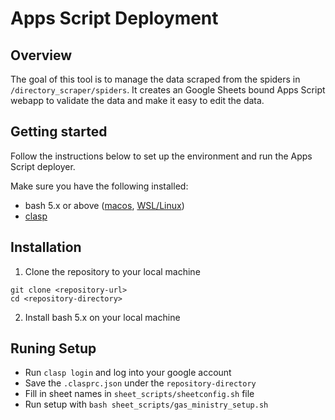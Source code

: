 # Apps Script Deployment

## Overview
The goal of this tool is to manage the data scraped from the spiders in `/directory_scraper/spiders`. It creates an Google Sheets bound Apps Script webapp to validate the data and make it easy to edit the data.


## Getting started
Follow the instructions below to set up the environment and run the Apps Script deployer.

Make sure you have the following installed:
- bash 5.x or above ([macos](https://medium.com/@sisiliang/watch-out-these-details-when-upgrading-to-bash-5-on-mac-m1-m2-56bcabcfc549), [WSL/Linux](https://linux.die.net/man/8/apt-get))
- [clasp](https://www.npmjs.com/package/@google/clasp#deploy)


## Installation
1. Clone the repository to your local machine
```
git clone <repository-url>
cd <repository-directory>
```

2. Install bash 5.x on your local machine


## Runing Setup
- Run `clasp login` and log into your google account
- Save the `.clasprc.json` under the `repository-directory`
- Fill in sheet names in `sheet_scripts/sheetconfig.sh` file
- Run setup with `bash sheet_scripts/gas_ministry_setup.sh`